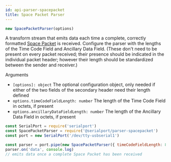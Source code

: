```yaml
---
id: api-parser-spacepacket
title: Space Packet Parser
---
```

```typescript
new SpacePacketParser(options)
```

A transform stream that emits data each time a complete, correctly formatted [Space Packet](https://public.ccsds.org/Pubs/133x0b2e1.pdf) is received. Configure the parser with the lengths of the Time Code Field and Ancillary Data Field. (These don't need to be present on every packet received; their presence should be indicated in the individual packet header; however their length should be standardized between the sender and receiver.)

Arguments
- `[options]: object` The optional configuration object, only needed if either of the two fields of the secondary header need their length defined
- `options.timeCodeFieldLength: number` The length of the Time Code Field in octets, if present
- `options.ancillaryDataFieldLength: number` The length of the Ancillary Data Field in octets, if present

```js
const SerialPort = require('serialport')
const SpacePacketParser = require('@serialport/parser-spacepacket')
const port = new SerialPort('/dev/tty-usbserial1')

const parser = port.pipe(new SpacePacketParser({ timeCodeFieldLength: 8 }))
parser.on('data', console.log)
// emits data once a complete Space Packet has been received
```
